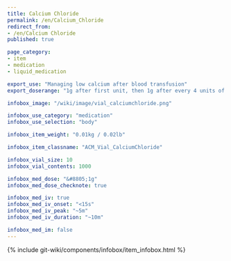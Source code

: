 ```yaml
---
title: Calcium Chloride
permalink: /en/Calcium_Chloride
redirect_from:
- /en/Calcium Chloride
published: true

page_category:
- item
- medication
- liquid_medication

export_use: "Managing low calcium after blood transfusion"
export_doserange: "1g after first unit, then 1g after every 4 units of blood"

infobox_image: "/wiki/image/vial_calciumchloride.png"

infobox_use_category: "medication"
infobox_use_selection: "body"

infobox_item_weight: "0.01kg / 0.02lb"

infobox_item_classname: "ACM_Vial_CalciumChloride"

infobox_vial_size: 10
infobox_vial_contents: 1000

infobox_med_dose: "&#8805;1g"
infobox_med_dose_checknote: true

infobox_med_iv: true
infobox_med_iv_onset: "<15s"
infobox_med_iv_peak: "~5m"
infobox_med_iv_duration: "~10m"

infobox_med_im: false
---
```


{% include git-wiki/components/infobox/item_infobox.html %}